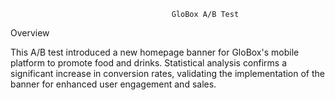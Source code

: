                                        GloBox A/B Test

Overview

This A/B test introduced a new homepage banner for GloBox's mobile platform to promote food and drinks.
Statistical analysis confirms a significant increase in conversion rates, validating the implementation of the banner for enhanced user engagement and sales.
